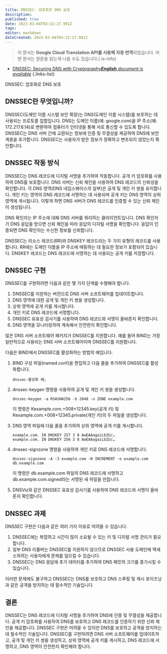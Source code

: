 ```yaml
---
title: DNSSEC: 암호화로 DNS 보호
description: 
published: true
date: 2023-03-04T04:32:27.991Z
tags: 
editor: markdown
dateCreated: 2023-03-04T04:32:27.991Z
---
```


> 이 문서는 **Google Cloud Translation API를 사용해 자동 번역**되었습니다.
어떤 문서는 원문을 읽는게 나을 수도 있습니다.{.is-info}



- [DNSSEC: Securing DNS with Cryptography***English** document is available*](/en/Knowledge-base/Network/dnssec-securing-dns-with-cryptography)
{.links-list}


DNSSEC: 암호화로 DNS 보호

DNSSEC란 무엇입니까?
---------------
DNSSEC(도메인 이름 시스템 보안 확장)는 DNS(도메인 이름 시스템)를 보호하는 데 사용되는 프로토콜 집합입니다. DNS는 도메인 이름(예: google.com)을 IP 주소(예: 172.217.6.14)로 변환하여 컴퓨터가 인터넷을 통해 서로 통신할 수 있도록 합니다. DNSSEC는 DNS 서버 간에 교환되는 정보에 인증 및 무결성을 제공하여 DNS에 보안 계층을 추가합니다. DNSSEC는 사용자가 받은 정보가 정확하고 변조되지 않았는지 확인합니다.

DNSSEC 작동 방식
-----------------
DNSSEC는 DNS 레코드에 디지털 서명을 추가하여 작동합니다. 공개 키 암호화를 사용하여 DNS를 보호합니다. DNS 서버는 신뢰 체인을 사용하여 DNS 레코드의 신뢰성을 확인합니다. 각 DNS 영역(DNS 네임스페이스의 일부)은 공개 및 개인 키 쌍을 유지합니다. 개인 키는 영역의 DNS 레코드에 서명하는 데 사용되며 공개 키는 DNS 영역의 상위 영역에 게시됩니다. 이렇게 하면 DNS 서버가 DNS 레코드를 인증할 수 있는 신뢰 체인이 생성됩니다.

DNS 확인자는 IP 주소에 대해 DNS 서버를 쿼리하는 클라이언트입니다. DNS 확인자가 DNS 응답을 받으면 신뢰 체인을 따라 응답의 디지털 서명을 확인합니다. 응답이 인증되면 DNS 확인자는 수신한 정보를 신뢰합니다.

DNSSEC는 리소스 레코드(RR)와 DNSKEY 레코드라는 두 가지 유형의 레코드를 사용합니다. RR에는 도메인 이름을 IP 주소에 매핑하는 데 필요한 정보가 포함되어 있습니다. DNSKEY 레코드는 DNS 레코드에 서명하는 데 사용되는 공개 키를 저장합니다.

DNSSEC 구현
--------------------
DNSSEC를 구현하려면 다음과 같은 몇 가지 단계를 수행해야 합니다.

1. DNSSEC를 지원하는 버전으로 DNS 서버 소프트웨어를 업데이트합니다.
2. DNS 영역에 대한 공개 및 개인 키 쌍을 생성합니다.
3. 상위 영역에 공개 키를 게시합니다.
4. 개인 키로 DNS 레코드에 서명합니다.
5. DNSSEC 유효성 검사기를 사용하여 DNS 레코드와 서명이 올바른지 확인합니다.
6. DNS 영역을 모니터링하여 계속해서 안전한지 확인합니다.

많은 DNS 서버 소프트웨어 패키지가 DNSSEC를 지원합니다. 예를 들어 BIND는 가장 일반적으로 사용되는 DNS 서버 소프트웨어이며 DNSSEC를 지원합니다.

다음은 BIND에서 DNSSEC를 활성화하는 방법의 예입니다.

1. BIND 구성 파일(named.conf)을 편집하고 다음 줄을 추가하여 DNSSEC를 활성화합니다.

   ```dnssec-활성화 예;```

2. dnssec-keygen 명령을 사용하여 공개 및 개인 키 쌍을 생성합니다.

   ```dnssec-keygen -a RSASHA256 -b 2048 -n ZONE example.com```

   이 명령은 Kexample.com.+008+12345.key(공개 키) 및 Kexample.com.+008+12345.private(개인 키)의 두 파일을 생성합니다.

3. DNS 영역 파일에 다음 줄을 추가하여 상위 영역에 공개 키를 게시합니다.

   ```
   example.com. IN DNSKEY 257 3 8 AwEAAagaiLbZU/…
   example.com. IN DNSKEY 256 3 8 AwEAAagaiLbZU/…
   ```

4. dnssec-signzone 명령을 사용하여 개인 키로 DNS 레코드에 서명합니다.

   ```dnssec-signzone -A -3 example.com -N INCREMENT -o example.com db.example.com```

   이 명령은 db.example.com 파일의 DNS 레코드에 서명하고 db.example.com.signed라는 서명된 새 파일을 만듭니다.

5. DNSViz와 같은 DNSSEC 유효성 검사기를 사용하여 DNS 레코드와 서명이 올바른지 확인합니다.

DNSSEC 과제
-----------------
DNSSEC 구현은 다음과 같은 여러 가지 이유로 어려울 수 있습니다.

1. DNSSEC에는 복잡하고 시간이 많이 소요될 수 있는 키 및 디지털 서명 관리가 필요합니다.
2. 일부 DNS 리졸버는 DNSSEC를 지원하지 않으므로 DNSSEC 사용 도메인에 액세스하려는 사용자에게 문제를 일으킬 수 있습니다.
3. DNSSEC는 DNS 응답에 추가 데이터를 추가하여 DNS 패킷의 크기를 증가시킬 수 있습니다.

이러한 문제에도 불구하고 DNSSEC는 DNS를 보호하고 DNS 스푸핑 및 캐시 포이즈닝과 같은 공격을 방지하는 데 필수적인 기술입니다.

결론
----------
DNSSEC는 DNS 레코드에 디지털 서명을 추가하여 DNS에 인증 및 무결성을 제공합니다. 공개 키 암호화를 사용하여 DNS를 보호하고 DNS 레코드를 인증하기 위한 신뢰 체인을 제공합니다. DNSSEC 구현은 어려울 수 있지만 DNS를 보호하고 공격을 방지하는 데 필수적인 기술입니다. DNSSEC를 구현하려면 DNS 서버 소프트웨어를 업데이트하고, 공개 및 개인 키 쌍을 생성하고, 상위 영역에 공개 키를 게시하고, DNS 레코드에 서명하고, DNS 영역이 안전한지 확인해야 합니다.